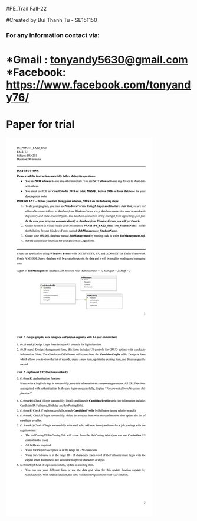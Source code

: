 #PE_Trail Fall-22

#Created by Bui Thanh Tu - SE151150

### For any information contact via:
*Gmail : tonyandy5630@gmail.com 
*Facebook: https://www.facebook.com/tonyandy76/
=========
# Paper for trial
![Paper for trial](https://github.com/tonyandy5630/pe-trial-job-management-app/blob/main/final_paper.jpg)


